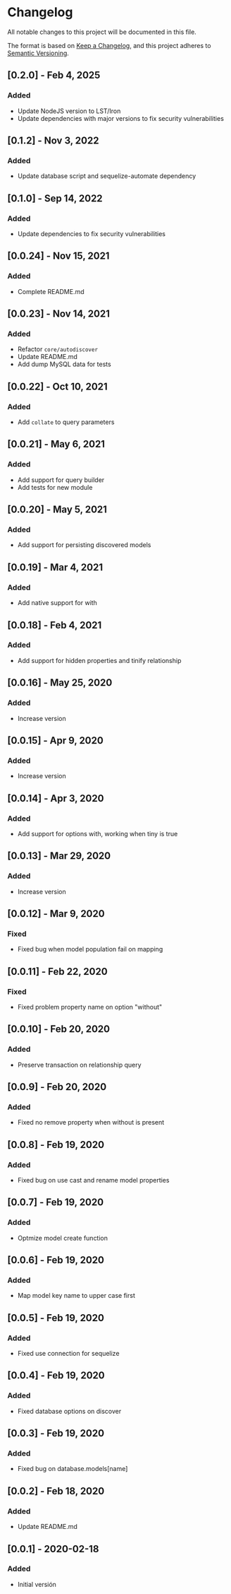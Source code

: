 # Changelog

All notable changes to this project will be documented in this file.

The format is based on [Keep a Changelog](https://keepachangelog.com/en/1.0.0/),
and this project adheres to [Semantic Versioning](https://semver.org/spec/v2.0.0.html).

## [0.2.0] - Feb 4, 2025

### Added

- Update NodeJS version to LST/Iron
- Update dependencies with major versions to fix security vulnerabilities

## [0.1.2] - Nov 3, 2022

### Added

- Update database script and sequelize-automate dependency

## [0.1.0] - Sep 14, 2022

### Added

- Update dependencies to fix security vulnerabilities

## [0.0.24] - Nov 15, 2021

### Added

- Complete README.md

## [0.0.23] - Nov 14, 2021

### Added

- Refactor `core/autodiscover`
- Update README.md
- Add dump MySQL data for tests

## [0.0.22] - Oct 10, 2021

### Added

- Add `collate` to query parameters

## [0.0.21] - May 6, 2021

### Added

- Add support for query builder
- Add tests for new module

## [0.0.20] - May 5, 2021

### Added

- Add support for persisting discovered models

## [0.0.19] - Mar 4, 2021

### Added

- Add native support for with

## [0.0.18] - Feb 4, 2021

### Added

- Add support for hidden properties and tinify relationship

## [0.0.16] - May 25, 2020

### Added

- Increase version

## [0.0.15] - Apr 9, 2020

### Added

- Increase version

## [0.0.14] - Apr 3, 2020

### Added

- Add support for options with, working when tiny is true

## [0.0.13] - Mar 29, 2020

### Added

- Increase version

## [0.0.12] - Mar 9, 2020

### Fixed

- Fixed bug when model population fail on mapping

## [0.0.11] - Feb 22, 2020

### Fixed

- Fixed problem property name on option "without"

## [0.0.10] - Feb 20, 2020

### Added

- Preserve transaction on relationship query

## [0.0.9] - Feb 20, 2020

### Added

- Fixed no remove property when without is present

## [0.0.8] - Feb 19, 2020

### Added

- Fixed bug on use cast and rename model properties

## [0.0.7] - Feb 19, 2020

### Added

- Optmize model create function

## [0.0.6] - Feb 19, 2020

### Added

- Map model key name to upper case first

## [0.0.5] - Feb 19, 2020

### Added

- Fixed use connection for sequelize

## [0.0.4] - Feb 19, 2020

### Added

- Fixed database options on discover

## [0.0.3] - Feb 19, 2020

### Added

- Fixed bug on database.models[name]

## [0.0.2] - Feb 18, 2020

### Added

- Update README.md

## [0.0.1] - 2020-02-18

### Added

- Initial versión
